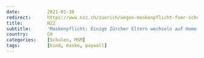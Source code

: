 ```yaml
---
date:          2021-01-30
redirect:      https://www.nzz.ch/zuerich/wegen-maskenpflicht-fuer-schueler-in-mehreren-zuercher-gemeinden-wechseln-eltern-auf-privatunterricht-ld.1599070
title:         NZZ
subtitle:      'Maskenpflicht: Einige Zürcher Eltern wechseln auf Home Schooling'
country:       CH
categories:    [Schulen, MSM]
tags:          [kind, maske, paywall]
---
```

